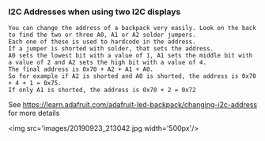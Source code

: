 ### I2C Addresses when using two I2C displays
```
You can change the address of a backpack very easily. Look on the back to find the two or three A0, A1 or A2 solder jumpers. 
Each one of these is used to hardcode in the address. 
If a jumper is shorted with solder, that sets the address. 
A0 sets the lowest bit with a value of 1, A1 sets the middle bit with a value of 2 and A2 sets the high bit with a value of 4. 
The final address is 0x70 + A2 + A1 + A0. 
So for example if A2 is shorted and A0 is shorted, the address is 0x70 + 4 + 1 = 0x75. 
If only A1 is shorted, the address is 0x70 + 2 = 0x72
```
See https://learn.adafruit.com/adafruit-led-backpack/changing-i2c-address for more details

<img src='images/20190923_213042.jpg width='500px'/>

